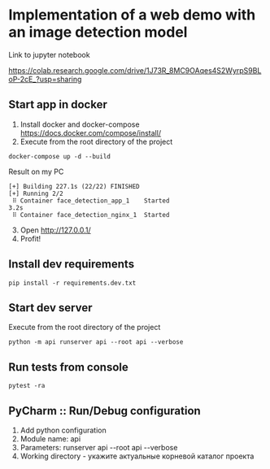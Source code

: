 # Implementation of a web demo with an image detection model

Link to jupyter notebook

https://colab.research.google.com/drive/1J73R_8MC9OAqes4S2WyrpS9BLoP-2cE_?usp=sharing

## Start app in docker

1. Install docker and docker-compose https://docs.docker.com/compose/install/
2. Execute from the root directory of the project

```shell script
docker-compose up -d --build
```

Result on my PC

```shell
[+] Building 227.1s (22/22) FINISHED 
[+] Running 2/2
 ⠿ Container face_detection_app_1    Started                                                                                                                                                                                                                                                                                                                                                                                     3.2s
 ⠿ Container face_detection_nginx_1  Started  
```

3. Open http://127.0.0.1/
4. Profit!

## Install dev requirements

```shell script
pip install -r requirements.dev.txt
```

## Start dev server

Execute from the root directory of the project

```shell script
python -m api runserver api --root api --verbose
```

## Run tests from console

```shell script
pytest -ra
```

## PyCharm :: Run/Debug configuration

1. Add python configuration
2. Module name: api
3. Parameters: runserver api --root api --verbose
4. Working directory - укажите актуальные корневой каталог проекта
